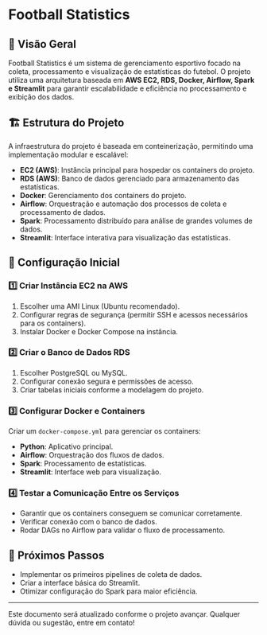 # Football Statistics

## 📌 Visão Geral
Football Statistics é um sistema de gerenciamento esportivo focado na coleta, processamento e visualização de estatísticas do futebol. O projeto utiliza uma arquitetura baseada em **AWS EC2, RDS, Docker, Airflow, Spark e Streamlit** para garantir escalabilidade e eficiência no processamento e exibição dos dados.

## 🏗️ Estrutura do Projeto
A infraestrutura do projeto é baseada em conteinerização, permitindo uma implementação modular e escalável:

- **EC2 (AWS)**: Instância principal para hospedar os containers do projeto.
- **RDS (AWS)**: Banco de dados gerenciado para armazenamento das estatísticas.
- **Docker**: Gerenciamento dos containers do projeto.
- **Airflow**: Orquestração e automação dos processos de coleta e processamento de dados.
- **Spark**: Processamento distribuído para análise de grandes volumes de dados.
- **Streamlit**: Interface interativa para visualização das estatísticas.

## 🔧 Configuração Inicial

### 1️⃣ Criar Instância EC2 na AWS
1. Escolher uma AMI Linux (Ubuntu recomendado).
2. Configurar regras de segurança (permitir SSH e acessos necessários para os containers).
3. Instalar Docker e Docker Compose na instância.

### 2️⃣ Criar o Banco de Dados RDS
1. Escolher PostgreSQL ou MySQL.
2. Configurar conexão segura e permissões de acesso.
3. Criar tabelas iniciais conforme a modelagem do projeto.

### 3️⃣ Configurar Docker e Containers
Criar um `docker-compose.yml` para gerenciar os containers:
- **Python**: Aplicativo principal.
- **Airflow**: Orquestração dos fluxos de dados.
- **Spark**: Processamento de estatísticas.
- **Streamlit**: Interface web para visualização.

### 4️⃣ Testar a Comunicação Entre os Serviços
- Garantir que os containers conseguem se comunicar corretamente.
- Verificar conexão com o banco de dados.
- Rodar DAGs no Airflow para validar o fluxo de processamento.

## 🚀 Próximos Passos
- Implementar os primeiros pipelines de coleta de dados.
- Criar a interface básica do Streamlit.
- Otimizar configuração do Spark para maior eficiência.

---
Este documento será atualizado conforme o projeto avançar. Qualquer dúvida ou sugestão, entre em contato!

